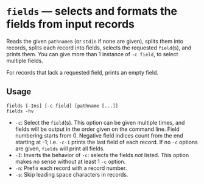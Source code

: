 # `fields` — selects and formats the fields from input records

Reads the given `pathname`s (or `stdin` if none are given), splits them into records, splits each record into fields, selects the requested `field`(s), and prints them. You can give more than 1 instance of `-c field`, to select multiple fields.

For records that lack a requested field, prints an empty field.

## Usage

```
fields [-Ins] [-c field] [pathname [...]]
fields -hv
```

* `-c`: Select the `field`(s). This option can be given multiple times, and fields will be output in the order given on the command line. Field numbering starts from 0. Negative field indices count from the end starting at -1; i.e. `-c-1` prints the last field of each record. If no `-c` options are given, `fields` will print all fields.
* `-I`: Inverts the behavior of `-c`: selects the fields *not* listed. This option makes no sense without at least 1 `-c` option.
* `-n`: Prefix each record with a record number.
* `-s`: Skip leading space characters in records.
